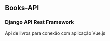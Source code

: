 <h2>Books-API</h2>
<h3>Django API Rest Framework</h3>
<p>Api de livros para conexão com aplicação Vue.js</p>
